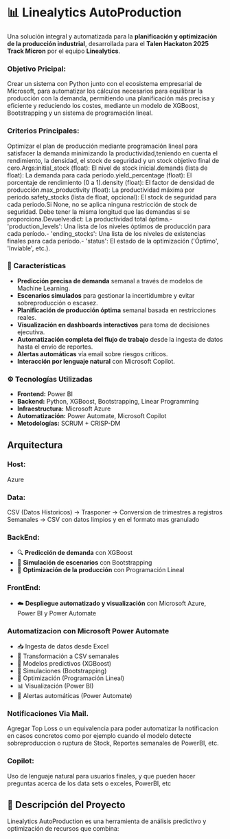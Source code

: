# 📊 Linealytics AutoProduction

Una solución integral y automatizada para la **planificación y optimización de la producción industrial**, desarrollada para el **Talen Hackaton 2025 Track Micron** por el equipo **Linealytics**.


### Objetivo Pricipal:

Crear un sistema con Python junto con el ecosistema empresarial de Microsoft, para automatizar los cálculos necesarios para equilibrar la producción con la demanda, permitiendo una planificación más precisa y eficiente y reduciendo los costes, mediante un modelo de XGBoost, Bootstrapping y un sistema de programación lineal.


###  Criterios Principales:

Optimizar el plan de producción mediante programación lineal para satisfacer la demanda minimizando la productividad,teniendo en cuenta el rendimiento, la densidad, el stock de seguridad y un stock objetivo final de cero.Args:initial_stock (float): El nivel de stock inicial.demands (lista de float): La demanda para cada periodo.yield_percentage (float): El porcentaje de rendimiento (0 a 1).density (float): El factor de densidad de producción.max_productivity (float): La productividad máxima por periodo.safety_stocks (lista de float, opcional): El stock de seguridad para cada periodo.Si None, no se aplica ninguna restricción de stock de seguridad.  Debe tener la misma longitud que las demandas si se proporciona.Devuelve:dict: La productividad total óptima.- 'production_levels': Una lista de los niveles óptimos de producción para cada período.- 'ending_stocks': Una lista de los niveles de existencias finales para cada período.- 'status': El estado de la optimización ('Óptimo', 'Inviable', etc.).


### 🚀 Características

- **Predicción precisa de demanda** semanal a través de modelos de Machine Learning.
- **Escenarios simulados** para gestionar la incertidumbre y evitar sobreproducción o escasez.
- **Planificación de producción óptima** semanal basada en restricciones reales.
- **Visualización en dashboards interactivos** para toma de decisiones ejecutiva.
- **Automatización completa del flujo de trabajo** desde la ingesta de datos hasta el envío de reportes.
- **Alertas automáticas** vía email sobre riesgos críticos.
- **Interacción por lenguaje natural** con Microsoft Copilot.


### ⚙️ Tecnologías Utilizadas

- **Frontend:** Power BI
- **Backend:** Python, XGBoost, Bootstrapping, Linear Programming
- **Infraestructura:** Microsoft Azure
- **Automatización:** Power Automate, Microsoft Copilot
- **Metodologías:** SCRUM + CRISP-DM



## Arquitectura


### Host:

Azure


### Data:

CSV (Datos Historicos) -> Trasponer -> Conversion de trimestres a registros Semanales -> CSV con datos limpios y en el formato mas granulado


### BackEnd:

- 🔍 **Predicción de demanda** con XGBoost
- 🎲 **Simulación de escenarios** con Bootstrapping
- 🧮 **Optimización de la producción** con Programación Lineal





### FrontEnd:

- ☁️ **Despliegue automatizado y visualización** con Microsoft Azure, Power BI y Power Automate


### Automatizacion con Microsoft Power Automate

- 📥 Ingesta de datos desde Excel
- 🔧 Transformación a CSV semanales
- 🤖 Modelos predictivos (XGBoost)
- 🎲 Simulaciones (Bootstrapping)
- 🧮 Optimización (Programación Lineal)
- 📊 Visualización (Power BI)
- 📧 Alertas automáticas (Power Automate)



### Notificaciones Via Mail.
Agregar Top Loss o un equivalencia para poder automatizar la notificacion en casos concretos como por ejemplo cuando el modelo detecte sobreproduccion o ruptura de Stock, Reportes semanales de PowerBI, etc. 


### Copilot:

Uso de lenguaje natural para usuarios finales, y que pueden hacer preguntas acerca de los data sets o exceles, PowerBI, etc


## 🧠 Descripción del Proyecto

Linealytics AutoProduction es una herramienta de análisis predictivo y optimización de recursos que combina:


